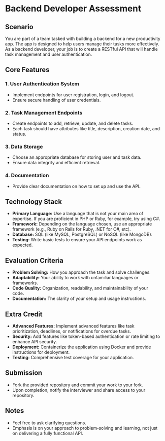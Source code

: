 # Backend Developer Assessment

## Scenario
You are part of a team tasked with building a backend for a new productivity app. The app is designed to help users manage their tasks more effectively. As a backend developer, your job is to create a RESTful API that will handle task management and user authentication.

## Core Features

### 1. User Authentication System
- Implement endpoints for user registration, login, and logout.
- Ensure secure handling of user credentials.

### 2. Task Management Endpoints
- Create endpoints to add, retrieve, update, and delete tasks.
- Each task should have attributes like title, description, creation date, and status.

### 3. Data Storage
- Choose an appropriate database for storing user and task data.
- Ensure data integrity and efficient retrieval.

### 4. Documentation
- Provide clear documentation on how to set up and use the API.

## Technology Stack
- **Primary Language:** Use a language that is not your main area of expertise. If you are proficient in PHP or Ruby, for example, try using C#.
- **Framework:** Depending on the language chosen, use an appropriate framework (e.g., Ruby on Rails for Ruby, .NET for C#, etc).
- **Database:** SQL (like MySQL, PostgreSQL) or NoSQL (like MongoDB).
- **Testing:** Write basic tests to ensure your API endpoints work as expected.

## Evaluation Criteria
- **Problem Solving:** How you approach the task and solve challenges.
- **Adaptability:** Your ability to work with unfamiliar languages or frameworks.
- **Code Quality:** Organization, readability, and maintainability of your code.
- **Documentation:** The clarity of your setup and usage instructions.

## Extra Credit
- **Advanced Features:** Implement advanced features like task prioritization, deadlines, or notifications for overdue tasks.
- **Security:** Add features like token-based authentication or rate limiting to enhance API security.
- **Deployment:** Containerize the application using Docker and provide instructions for deployment.
- **Testing:** Comprehensive test coverage for your application.

## Submission
- Fork the provided repository and commit your work to your fork.
- Upon completion, notify the interviewer and share access to your repository.

## Notes
- Feel free to ask clarifying questions.
- Emphasis is on your approach to problem-solving and learning, not just on delivering a fully functional API.
